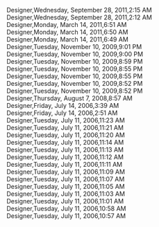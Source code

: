 ﻿Designer,Wednesday, September 28, 2011,2:15 AM  Designer,Wednesday, September 28, 2011,2:12 AM  Designer,Monday, March 14, 2011,6:51 AM  Designer,Monday, March 14, 2011,6:50 AM  Designer,Monday, March 14, 2011,6:49 AM  Designer,Tuesday, November 10, 2009,9:01 PM  Designer,Tuesday, November 10, 2009,9:00 PM  Designer,Tuesday, November 10, 2009,8:59 PM  Designer,Tuesday, November 10, 2009,8:55 PM  Designer,Tuesday, November 10, 2009,8:55 PM  Designer,Tuesday, November 10, 2009,8:52 PM  Designer,Tuesday, November 10, 2009,8:52 PM  Designer,Thursday, August 7, 2008,8:57 AM  Designer,Friday, July 14, 2006,3:39 AM  Designer,Friday, July 14, 2006,2:51 AM  Designer,Tuesday, July 11, 2006,11:23 AM  Designer,Tuesday, July 11, 2006,11:21 AM  Designer,Tuesday, July 11, 2006,11:20 AM  Designer,Tuesday, July 11, 2006,11:14 AM  Designer,Tuesday, July 11, 2006,11:13 AM  Designer,Tuesday, July 11, 2006,11:12 AM  Designer,Tuesday, July 11, 2006,11:11 AM  Designer,Tuesday, July 11, 2006,11:09 AM  Designer,Tuesday, July 11, 2006,11:07 AM  Designer,Tuesday, July 11, 2006,11:05 AM  Designer,Tuesday, July 11, 2006,11:03 AM  Designer,Tuesday, July 11, 2006,11:01 AM  Designer,Tuesday, July 11, 2006,10:58 AM  Designer,Tuesday, July 11, 2006,10:57 AM